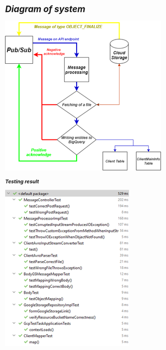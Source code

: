 # _**Diagram of system**_

![Alt text](Diagram_Fixed.png?raw=true "DB Schema")
 
### _Testing result_  
 
![Alt text](Test_Result.png?raw=true "DB Schema") 

